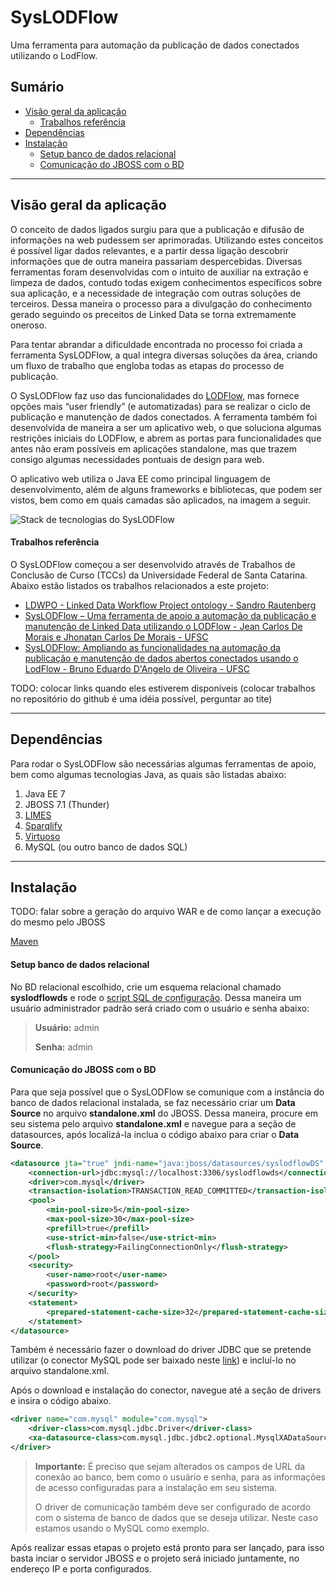 SysLODFlow
===================
Uma ferramenta para automação da publicação de dados conectados utilizando o LodFlow.

## Sumário

- [Visão geral da aplicação](#visão-geral-da-aplicação)
    - [Trabalhos referência](#trabalhos-referência)
- [Dependências](#dependências)
- [Instalação](#instalação)
    - [Setup banco de dados relacional](#setup-banco-de-dados-relacional)
    - [Comunicação do JBOSS com o BD](#comunicação-do-jboss-com-o-bd)

---

## Visão geral da aplicação

O conceito de dados ligados surgiu para que a publicação e difusão de informações na web pudessem ser aprimoradas. Utilizando estes conceitos é possível ligar dados relevantes, e a partir dessa ligação descobrir informações que de outra maneira passariam despercebidas. Diversas ferramentas foram desenvolvidas com o intuito de auxiliar na extração e limpeza de dados, contudo todas exigem conhecimentos específicos sobre sua aplicação, e a necessidade de integração com outras soluções de terceiros. Dessa maneira o processo para a divulgação do conhecimento gerado seguindo os preceitos de Linked Data se torna extremamente oneroso.

Para tentar abrandar a dificuldade encontrada no processo foi criada a ferramenta SysLODFlow, a qual integra diversas soluções da área, criando um fluxo de trabalho que engloba todas as etapas do processo de publicação.

O SysLODFlow faz uso das funcionalidades do [LODFlow](https://github.com/AKSW/LODFlow), mas fornece opções mais “user friendly” (e automatizadas) para se realizar o ciclo de publicação e manutenção de dados conectados. A ferramenta também foi desenvolvida de maneira a ser um aplicativo web, o que soluciona algumas restrições iniciais do LODFlow, e abrem as portas para funcionalidades que antes não eram possíveis em aplicações standalone, mas que trazem consigo algumas necessidades pontuais de design para web.

O aplicativo web utiliza o Java EE como principal linguagem de desenvolvimento, além de alguns frameworks e bibliotecas, que podem ser vistos, bem como em quais camadas são aplicados, na imagem a seguir.

![Stack de tecnologias do SysLODFlow](https://lh6.googleusercontent.com/JLsc8wZQgT_URKZOftFF_NAIeAFYC3magjLRiNvFa2yyh9OjHo12mZ7xYRcjfmmr8oQrCbfkwrkFPQ=w1920-h944)

#### Trabalhos referência

O SysLODFlow começou a ser desenvolvido através de Trabalhos de Conclusão de Curso (TCCs) da Universidade Federal de Santa Catarina. Abaixo estão listados os trabalhos relacionados a este projeto:

- [LDWPO - Linked Data Workflow Project ontology - Sandro Rautenberg](https://github.com/AKSW/ldwpo/blob/master/misc/technicalReport/LDWPO_technicalReport.pdf)
- [SysLODFlow – Uma ferramenta de apoio a automação da publicação e manutenção de Linked Data utilizando o LODFlow - Jean Carlos De Morais e Jhonatan Carlos De Morais - UFSC]()
- [SysLODFlow: Ampliando as funcionalidades na automação da publicação e manutenção de dados abertos conectados usando o LodFlow - Bruno Eduardo D'Angelo de Oliveira - UFSC]()

TODO: colocar links quando eles estiverem disponíveis (colocar trabalhos no repositório do github é uma idéia possível, perguntar ao tite)

---

## Dependências

Para rodar o SysLODFlow são necessárias algumas ferramentas de apoio, bem como algumas tecnologias Java, as quais são listadas abaixo:

1. Java EE 7
2. JBOSS 7.1 (Thunder)
3. [LIMES](http://aksw.org/Projects/LIMES.html)
4. [Sparqlify](http://aksw.org/Projects/Sparqlify.html)
5. [Virtuoso](https://virtuoso.openlinksw.com/)
6. MySQL (ou outro banco de dados SQL)

---

## Instalação

TODO: falar sobre a geração do arquivo WAR e de como lançar a execução do mesmo pelo JBOSS

[Maven](https://maven.apache.org/)

#### Setup banco de dados relacional

No BD relacional escolhido, crie um esquema relacional chamado **syslodflowds** e rode o [script SQL de configuração](https://github.com/bruno-edo/syslodflow_01/blob/master/syslodflow/scripts/syslodflow.sql). Dessa maneira um usuário administrador padrão será criado com o usuário e senha abaixo:

> **Usuário:** admin
>
> **Senha:** admin

#### Comunicação do JBOSS com o BD

Para que seja possível que o SysLODFlow se comunique com a instância do banco de dados relacional instalada, se faz necessário criar um **Data Source** no arquivo **standalone.xml** do JBOSS. Dessa maneira, procure em seu sistema pelo arquivo **standalone.xml** e navegue para a seção de datasources, após localizá-la inclua o código abaixo para criar o **Data Source**.

```xml
<datasource jta="true" jndi-name="java:jboss/datasources/syslodflowDS" pool-name="syslodflowDS" enabled="true" use-java-context="true" use-ccm="true">
    <connection-url>jdbc:mysql://localhost:3306/syslodflowds</connection-url>
    <driver>com.mysql</driver>
    <transaction-isolation>TRANSACTION_READ_COMMITTED</transaction-isolation>
    <pool>
        <min-pool-size>5</min-pool-size>
        <max-pool-size>30</max-pool-size>
        <prefill>true</prefill>
        <use-strict-min>false</use-strict-min>
        <flush-strategy>FailingConnectionOnly</flush-strategy>
    </pool>
    <security>
        <user-name>root</user-name>
        <password>root</password>
    </security>
    <statement>
        <prepared-statement-cache-size>32</prepared-statement-cache-size>
    </statement>
</datasource>
```

Também é necessário fazer o download do driver JDBC que se pretende utilizar (o conector MySQL pode ser baixado neste [link](https://www.mysql.com/products/connector/)) e incluí-lo no arquivo standalone.xml.

Após o download e instalação do conector, navegue até a seção de drivers e insira o código abaixo.

```xml
<driver name="com.mysql" module="com.mysql">
    <driver-class>com.mysql.jdbc.Driver</driver-class>
    <xa-datasource-class>com.mysql.jdbc.jdbc2.optional.MysqlXADataSource</xa-datasource-class>
</driver>
```

> **Importante:** É preciso que sejam alterados os campos de URL da conexão ao banco, bem como o usuário e senha, para as informações de acesso configuradas para a instalação em seu sistema.
>
> O driver de comunicação também deve ser configurado de acordo com o sistema de banco de dados que se deseja utilizar. Neste caso estamos usando o MySQL como exemplo.

Após realizar essas etapas o projeto está pronto para ser lançado, para isso basta inciar o servidor JBOSS e o projeto será iniciado juntamente, no endereço IP e porta configurados.
